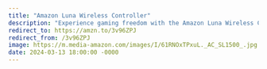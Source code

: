 ```yaml
---
title: "Amazon Luna Wireless Controller"
description: "Experience gaming freedom with the Amazon Luna Wireless Controller. Immerse yourself in seamless gameplay, low-latency controls, and effortless compatibility with Amazon Luna's extensive library. Elevate your gaming experience with this sleek and responsive controller, designed for comfort and precision. Get ready to level up with Luna's next-gen gaming controller, available now on Amazon. #affiliate #ad"
redirect_to: https://amzn.to/3v96ZPJ
redirect_from: /3v96ZPJ
image: https://m.media-amazon.com/images/I/61RNOxTPxuL._AC_SL1500_.jpg
date: 2024-03-13 18:00:00 -0000
---
```

